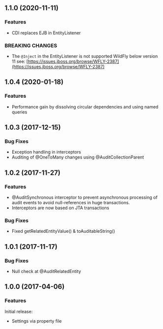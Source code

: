 

<!--
### Bug Fixes
### Features
### BREAKING CHANGES
-->

<a name="1.1.0"></a>

## 1.1.0 (2020-11-11)

### Features

 * CDI replaces EJB in EntityListener
 

### BREAKING CHANGES 

 *  The `@Inject` in the EntityListener is not supported WildFly below version 11 see: [https://issues.jboss.org/browse/WFLY-2387](https://issues.jboss.org/browse/WFLY-2387)


<a name="1.0.4"></a>

## 1.0.4 (2020-01-18)

### Features

 * Performance gain by dissolving circular dependencies and using named queries


<a name="1.0.3"></a>

## 1.0.3 (2017-12-15)

### Bug Fixes

 * Exception handling in interceptors
 * Auditing of @OneToMany changes using @AuditCollectionParent


<a name="1.0.2"></a>

## 1.0.2 (2017-11-27)

### Features

 * @AuditSynchronous interceptor to prevent asynchronous processing of audit events to avoid null-references in huge transactions.
 * Interceptors are now based on JTA transactions

### Bug Fixes

 * Fixed getRelatedEntityValue() & toAuditableString()



<a name="1.0.1"></a>
 
## 1.0.1 (2017-11-17)

### Bug Fixes

* Null check at @AuditRelatedEntity



<a name="1.0.0"></a>

## 1.0.0 (2017-04-06)

### Features

Initial release:

* Settings via property file